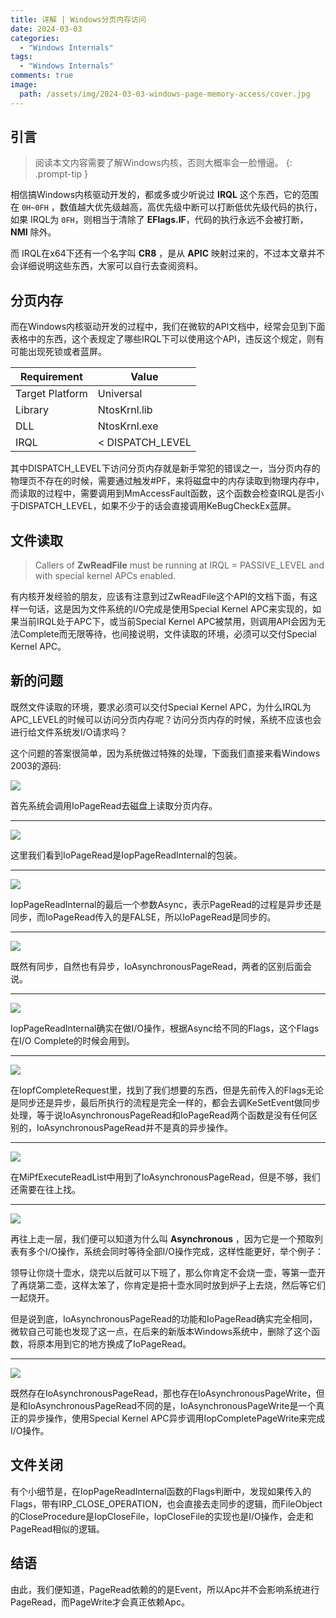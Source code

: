 ```yaml
---
title: 详解 | Windows分页内存访问
date: 2024-03-03
categories:
  - "Windows Internals"
tags:
  - "Windows Internals"
comments: true
image:
  path: /assets/img/2024-03-03-windows-page-memory-access/cover.jpg
---
```


## 引言
<!-- markdownlint-capture -->
<!-- markdownlint-disable -->

> 阅读本文内容需要了解Windows内核，否则大概率会一脸懵逼。
{: .prompt-tip }
<!-- markdownlint-restore -->

相信搞Windows内核驱动开发的，都或多或少听说过 **IRQL** 这个东西，它的范围在 `0H~0FH` ，数值越大优先级越高，高优先级中断可以打断低优先级代码的执行，如果 IRQL为 `0FH`，则相当于清除了 **EFlags.IF**，代码的执行永远不会被打断，**NMI** 除外。

而 IRQL在x64下还有一个名字叫 **CR8** ，是从 **APIC** 映射过来的，不过本文章并不会详细说明这些东西，大家可以自行去查阅资料。

## 分页内存

而在Windows内核驱动开发的过程中，我们在微软的API文档中，经常会见到下面表格中的东西，这个表规定了哪些IRQL下可以使用这个API，违反这个规定，则有可能出现死锁或者蓝屏。

| Requirement     | Value            |
| --------------- | ---------------- |
| Target Platform | Universal        |
| Library         | NtosKrnl.lib     |
| DLL             | NtosKrnl.exe     |
| IRQL            | < DISPATCH_LEVEL |

其中DISPATCH_LEVEL下访问分页内存就是新手常犯的错误之一，当分页内存的物理页不存在的时候，需要通过触发#PF，来将磁盘中的内存读取到物理内存中，而读取的过程中，需要调用到MmAccessFault函数，这个函数会检查IRQL是否小于DISPATCH_LEVEL，如果不少于的话会直接调用KeBugCheckEx蓝屏。

## 文件读取

> Callers of **ZwReadFile** must be running at IRQL = PASSIVE_LEVEL and with special kernel APCs enabled.

有内核开发经验的朋友，应该有注意到过ZwReadFile这个API的文档下面，有这样一句话，这是因为文件系统的I/O完成是使用Special Kernel APC来实现的，如果当前IRQL处于APC下，或当前Special Kernel APC被禁用，则调用API会因为无法Complete而无限等待，也间接说明，文件读取的环境，必须可以交付Special Kernel APC。

## 新的问题

既然文件读取的环境，要求必须可以交付Special Kernel APC，为什么IRQL为APC_LEVEL的时候可以访问分页内存呢？访问分页内存的时候，系统不应该也会进行给文件系统发I/O请求吗？

这个问题的答案很简单，因为系统做过特殊的处理，下面我们直接来看Windows 2003的源码:

![](/assets/img/2024-03-03-windows-page-memory-access/1.png)

首先系统会调用IoPageRead去磁盘上读取分页内存。

------

![](/assets/img/2024-03-03-windows-page-memory-access/2.png)

这里我们看到IoPageRead是IopPageReadInternal的包装。

------

![](/assets/img/2024-03-03-windows-page-memory-access/7.png)

IopPageReadInternal的最后一个参数Async，表示PageRead的过程是异步还是同步，而IoPageRead传入的是FALSE，所以IoPageRead是同步的。

------

![](/assets/img/2024-03-03-windows-page-memory-access/3.png)

既然有同步，自然也有异步，IoAsynchronousPageRead，两者的区别后面会说。

------

![](/assets/img/2024-03-03-windows-page-memory-access/4.png)

IopPageReadInternal确实在做I/O操作，根据Async给不同的Flags，这个Flags在I/O Complete的时候会用到。

------

![](/assets/img/2024-03-03-windows-page-memory-access/5.png)

在IopfCompleteRequest里，找到了我们想要的东西，但是先前传入的Flags无论是同步还是异步，最后所执行的流程是完全一样的，都会去调KeSetEvent做同步处理，等于说IoAsynchronousPageRead和IoPageRead两个函数是没有任何区别的，IoAsynchronousPageRead并不是真的异步操作。

------

![](/assets/img/2024-03-03-windows-page-memory-access/8.png)

在MiPfExecuteReadList中用到了IoAsynchronousPageRead，但是不够，我们还需要在往上找。

------

![](/assets/img/2024-03-03-windows-page-memory-access/9.png)

再往上走一层，我们便可以知道为什么叫 **Asynchronous** ，因为它是一个预取列表有多个I/O操作，系统会同时等待全部I/O操作完成，这样性能更好，举个例子：

领导让你烧十壶水，烧完以后就可以下班了，那么你肯定不会烧一壶，等第一壶开了再烧第二壶，这样太笨了，你肯定是把十壶水同时放到炉子上去烧，然后等它们一起烧开。

但是说到底，IoAsynchronousPageRead的功能和IoPageRead确实完全相同，微软自己可能也发现了这一点，在后来的新版本Windows系统中，删除了这个函数，将原本用到它的地方换成了IoPageRead。

------

![](/assets/img/2024-03-03-windows-page-memory-access/6.png)

既然存在IoAsynchronousPageRead，那也存在IoAsynchronousPageWrite，但是和IoAsynchronousPageRead不同的是，IoAsynchronousPageWrite是一个真正的异步操作，使用Special Kernel APC异步调用IopCompletePageWrite来完成I/O操作。

## 文件关闭

有个小细节是，在IopPageReadInternal函数的Flags判断中，发现如果传入的Flags，带有IRP_CLOSE_OPERATION，也会直接去走同步的逻辑，而FileObject的CloseProcedure是IopCloseFile，IopCloseFile的实现也是I/O操作，会走和PageRead相似的逻辑。

## 结语

由此，我们便知道，PageRead依赖的的是Event，所以Apc并不会影响系统进行PageRead，而PageWrite才会真正依赖Apc。

